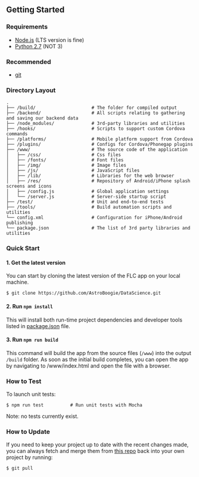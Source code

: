 ## Getting Started

### Requirements
  * [Node.js](https://nodejs.org/) (LTS version is fine)
  * [Python 2.7](https://www.python.org/downloads/) (NOT 3)

### Recommended
  * [git](https://git-scm.com/downloads)

### Directory Layout

```
.
├── /build/                     # The folder for compiled output
├── /backend/                   # All scripts relating to gathering and saving our backend data
├── /node_modules/              # 3rd-party libraries and utilities
├── /hooks/                     # Scripts to support custom Cordova commands
├── /platforms/                 # Mobile platform support from Cordova
├── /plugins/                   # Configs for Cordova/Phonegap plugins
├── /www/                       # The source code of the application
│   ├── /css/                   # Css files
│   ├── /fonts/                 # Font files
│   ├── /img/                   # Image files
│   ├── /js/                    # JavaScript files
│   ├── /lib/                   # Libraries for the web browser
│   ├── /res/                   # Repository of Android/iPhone splash screens and icons
│   ├── /config.js              # Global application settings
│   └── /server.js              # Server-side startup script
├── /test/                      # Unit and end-to-end tests
├── /tools/                     # Build automation scripts and utilities
└── config.xml                  # Configuration for iPhone/Android publishing
└── package.json                # The list of 3rd party libraries and utilities
```

### Quick Start

#### 1. Get the latest version

You can start by cloning the latest version of the FLC app on your local machine.

```shell
$ git clone https://github.com/AstroBoogie/DataScience.git
```

#### 2. Run `npm install`

This will install both run-time project dependencies and developer tools listed
in [package.json](../package.json) file.

#### 3. Run `npm run build`

This command will build the app from the source files (`/www`) into the output
`/build` folder. As soon as the initial build completes, you can open the app
by navigating to /www/index.html and open the file with a browser.

### How to Test

To launch unit tests:

```shell
$ npm run test          # Run unit tests with Mocha
```

Note: no tests currently exist.

### How to Update

If you need to keep your project up to date with the recent changes made,
you can always fetch and merge them from [this repo](https://github.com/AstroBoogie/DataScience)
back into your own project by running:

```shell
$ git pull
```
